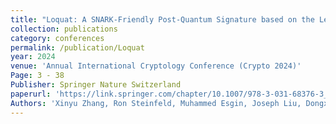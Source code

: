```yaml
---
title: "Loquat: A SNARK-Friendly Post-Quantum Signature based on the Legendre PRF with Applications in Ring and Aggregate Signatures"
collection: publications
category: conferences
permalink: /publication/Loquat
year: 2024
venue: 'Annual International Cryptology Conference (Crypto 2024)'
Page: 3 - 38
Publisher: Springer Nature Switzerland
paperurl: 'https://link.springer.com/chapter/10.1007/978-3-031-68376-3_1'
Authors: 'Xinyu Zhang, Ron Steinfeld, Muhammed Esgin, Joseph Liu, Dongxi Liu, and Sushmita Ruj'
---
```

